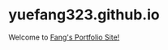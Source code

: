 # yuefang323.github.io

Welcome to <a  href="https://yuefang323.github.io/"> Fang's Portfolio Site!</a>
